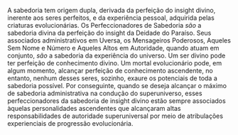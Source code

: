 A sabedoria tem origem dupla, derivada da perfeição do insight divino, inerente aos seres perfeitos, e da experiência pessoal, adquirida pelas criaturas evolucionárias. Os Perfeccionadores de Sabedoria *são* a sabedoria divina da perfeição do insight da Deidade do Paraíso. Seus associados administrativos em Uversa, os Mensageiros Poderosos, Aqueles Sem Nome e Número e Aqueles Altos em Autoridade, quando atuam em conjunto, *são* a sabedoria da experiência do universo. Um ser divino pode ter perfeição de conhecimento divino. Um mortal evolucionário pode, em algum momento, alcançar perfeição de conhecimento ascendente, no entanto, nenhum desses seres, sozinho, exaure os potenciais de toda a sabedoria possível. Por conseguinte, quando se deseja alcançar o máximo de sabedoria administrativa na condução do superuniverso, esses perfeccionadores da sabedoria de insight divino estão sempre associados àquelas personalidades ascendentes que alcançaram altas responsabilidades de autoridade superuniversal por meio de atribulações experienciais de progressão evolucionária.